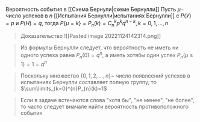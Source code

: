 Вероятность события в [[Схема Бернули|схеме Бернулли]]
Пусть $\mu -$ число успехов в $n$ [[Испытания Бернулли|испытаниях Бернулли]]  с $P(У)=p$ и $P(Н)=q$, тогда $P\{\mu=k\}=P_{n}(k)=C_{n}^{k}p^{k}q^{n-k}, k=0,1,...,n$ 
> Доказательство
> 	![[Pasted image 20221124142314.png]]

> Из формулы Бернулли следует, что вероятность не иметь ни одного успеха равна $P_{n}(0)=q^{n}$, а иметь хотябы один успех $P_{n}(\mu\geq1)=1=q^{n}$

> Поскольку множество $\{0,1,2,...,n\} -$ число появлеений успехов в испытаниях Бернулли составляет полную группу, то $\sum\limits_{k=0}^{n}P_{n}(k)=1$

> Если в задаче встечаются слова "хотя бы", "не менее", "не более", то часто следует вначале найти вероятность противоположного события